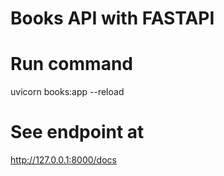 # Books API with FASTAPI


# Run command
uvicorn books:app --reload  

# See endpoint at
http://127.0.0.1:8000/docs